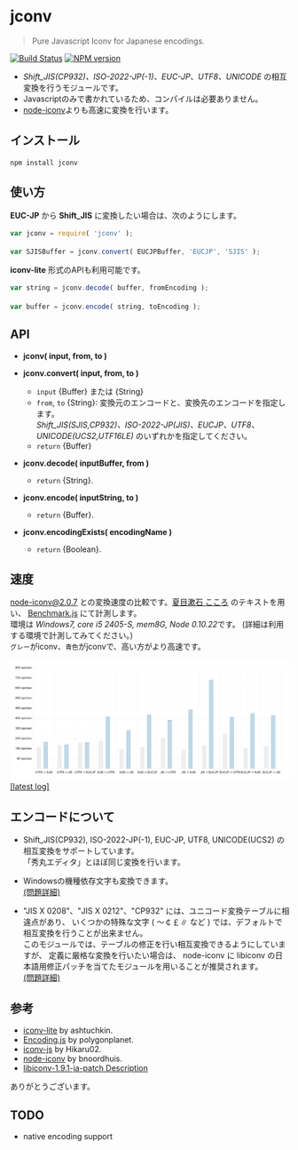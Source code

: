 jconv
====================

> Pure Javascript Iconv for Japanese encodings.

[![Build Status](https://secure.travis-ci.org/narirou/jconv.png?branch=master)](https://travis-ci.org/narirou/jconv)
[![NPM version](https://badge.fury.io/js/jconv.png)](http://badge.fury.io/js/jconv)

 * *Shift_JIS(CP932)、ISO-2022-JP(-1)、EUC-JP、UTF8、UNICODE* の相互変換を行うモジュールです。
 * Javascriptのみで書かれているため、コンパイルは必要ありません。
 * [node-iconv](https://github.com/bnoordhuis/node-iconv)よりも高速に変換を行います。

## インストール
```
npm install jconv
```

## 使い方
**EUC-JP** から **Shift_JIS** に変換したい場合は、次のようにします。

```javascript
var jconv = require( 'jconv' );

var SJISBuffer = jconv.convert( EUCJPBuffer, 'EUCJP', 'SJIS' );
```

**iconv-lite** 形式のAPIも利用可能です。

```javascript
var string = jconv.decode( buffer, fromEncoding );

var buffer = jconv.encode( string, toEncoding );
```

## API
* **jconv( input, from, to )**  
* **jconv.convert( input, from, to )**  
    * `input` {Buffer} または {String}  
    * `from`, `to` {String}: 変換元のエンコードと、変換先のエンコードを指定します。  
    *Shift_JIS(SJIS,CP932)、ISO-2022-JP(JIS)、EUCJP、UTF8、UNICODE(UCS2,UTF16LE)* のいずれかを指定してください。  
    * `return` {Buffer}  

* **jconv.decode( inputBuffer, from )**  
    * `return` {String}.  

* **jconv.encode( inputString, to )**  
    * `return` {Buffer}.  

* **jconv.encodingExists( encodingName )**  
    * `return` {Boolean}.

## 速度
node-iconv@2.0.7 との変換速度の比較です。[夏目漱石 こころ](http://www.aozora.gr.jp/cards/000148/files/773_14560.html)
のテキストを用い、 [Benchmark.js](https://github.com/bestiejs/benchmark.js) にて計測します。  
環境は *Windows7, core i5 2405-S, mem8G, Node 0.10.22*です。 (詳細は利用する環境で計測してみてください。)  
`グレー`がiconv、`青色`がjconvで、高い方がより高速です。  

![jconv - encoding speed test chart](./test/chart/speedLog.png)
[[latest log]](./test/chart/speedLog.txt)  
<!-- https://raw.github.com/narirou/jconv/master/ -->

## エンコードについて
 * Shift_JIS(CP932), ISO-2022-JP(-1), EUC-JP, UTF8, UNICODE(UCS2) の相互変換をサポートしています。   
   「秀丸エディタ」とほぼ同じ変換を行います。 

 * Windowsの機種依存文字も変換できます。  
[(問題詳細)](http://support.microsoft.com/default.aspx?scid=kb;ja;JP170559)  

 * "JIS X 0208"、"JIS X 0212"、"CP932" には、ユニコード変換テーブルに相違点があり、
   いくつかの特殊な文字 ( ～￠￡∥ など ) では、デフォルトで相互変換を行うことが出来ません。  
   このモジュールでは、テーブルの修正を行い相互変換できるようにしていますが、
   定義に厳格な変換を行いたい場合は、 node-iconv に libiconv の日本語用修正パッチを当てたモジュールを用いることが推奨されます。  
[(問題詳細)](http://www8.plala.or.jp/tkubota1/unicode-symbols-map2.html)  

## 参考
 * [iconv-lite](https://github.com/ashtuchkin/iconv-lite) by ashtuchkin.
 * [Encoding.js](https://github.com/polygonplanet/Unzipper.js) by polygonplanet.
 * [iconv-js](https://github.com/Hikaru02/iconv-js) by Hikaru02.
 * [node-iconv](https://github.com/bnoordhuis/node-iconv) by bnoordhuis.
 * [libiconv-1.9.1-ja-patch Description](http://www2d.biglobe.ne.jp/~msyk/software/libiconv-1.9.1-patch.html)

ありがとうございます。

## TODO
 * native encoding support
